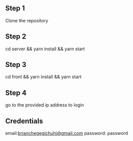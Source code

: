 ## Step 1

Clone the repository

## Step 2

cd server && yarn install && yarn start

## Step 3

cd front && yarn install && yarn start

## Step 4

go to the provided ip address to login

## Credentials
email:brianchegegichuhi@gmail.com
password: password
